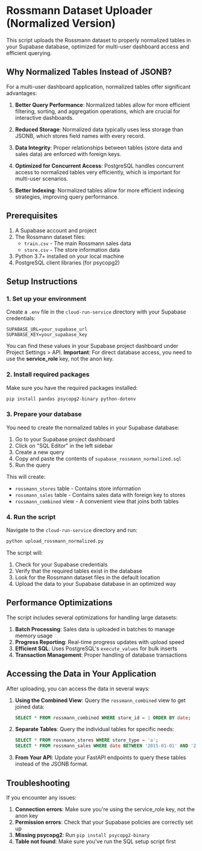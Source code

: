 # Rossmann Dataset Uploader (Normalized Version)

This script uploads the Rossmann dataset to properly normalized tables in your Supabase database, optimized for multi-user dashboard access and efficient querying.

## Why Normalized Tables Instead of JSONB?

For a multi-user dashboard application, normalized tables offer significant advantages:

1. **Better Query Performance**: Normalized tables allow for more efficient filtering, sorting, and aggregation operations, which are crucial for interactive dashboards.

2. **Reduced Storage**: Normalized data typically uses less storage than JSONB, which stores field names with every record.

3. **Data Integrity**: Proper relationships between tables (store data and sales data) are enforced with foreign keys.

4. **Optimized for Concurrent Access**: PostgreSQL handles concurrent access to normalized tables very efficiently, which is important for multi-user scenarios.

5. **Better Indexing**: Normalized tables allow for more efficient indexing strategies, improving query performance.

## Prerequisites

1. A Supabase account and project
2. The Rossmann dataset files:
   - `train.csv` - The main Rossmann sales data
   - `store.csv` - The store information data
3. Python 3.7+ installed on your local machine
4. PostgreSQL client libraries (for psycopg2)

## Setup Instructions

### 1. Set up your environment

Create a `.env` file in the `cloud-run-service` directory with your Supabase credentials:

```
SUPABASE_URL=your_supabase_url
SUPABASE_KEY=your_supabase_key
```

You can find these values in your Supabase project dashboard under Project Settings > API. 
**Important**: For direct database access, you need to use the **service_role** key, not the anon key.

### 2. Install required packages

Make sure you have the required packages installed:

```bash
pip install pandas psycopg2-binary python-dotenv
```

### 3. Prepare your database

You need to create the normalized tables in your Supabase database:

1. Go to your Supabase project dashboard
2. Click on "SQL Editor" in the left sidebar
3. Create a new query
4. Copy and paste the contents of `supabase_rossmann_normalized.sql`
5. Run the query

This will create:
- `rossmann_stores` table - Contains store information
- `rossmann_sales` table - Contains sales data with foreign key to stores
- `rossmann_combined` view - A convenient view that joins both tables

### 4. Run the script

Navigate to the `cloud-run-service` directory and run:

```bash
python upload_rossmann_normalized.py
```

The script will:
1. Check for your Supabase credentials
2. Verify that the required tables exist in the database
3. Look for the Rossmann dataset files in the default location
4. Upload the data to your Supabase database in an optimized way

## Performance Optimizations

The script includes several optimizations for handling large datasets:

1. **Batch Processing**: Sales data is uploaded in batches to manage memory usage
2. **Progress Reporting**: Real-time progress updates with upload speed
3. **Efficient SQL**: Uses PostgreSQL's `execute_values` for bulk inserts
4. **Transaction Management**: Proper handling of database transactions

## Accessing the Data in Your Application

After uploading, you can access the data in several ways:

1. **Using the Combined View**: Query the `rossmann_combined` view to get joined data:
   ```sql
   SELECT * FROM rossmann_combined WHERE store_id = 1 ORDER BY date;
   ```

2. **Separate Tables**: Query the individual tables for specific needs:
   ```sql
   SELECT * FROM rossmann_stores WHERE store_type = 'a';
   SELECT * FROM rossmann_sales WHERE date BETWEEN '2015-01-01' AND '2015-01-31';
   ```

3. **From Your API**: Update your FastAPI endpoints to query these tables instead of the JSONB format.

## Troubleshooting

If you encounter any issues:

1. **Connection errors**: Make sure you're using the service_role key, not the anon key
2. **Permission errors**: Check that your Supabase policies are correctly set up
3. **Missing psycopg2**: Run `pip install psycopg2-binary`
4. **Table not found**: Make sure you've run the SQL setup script first 